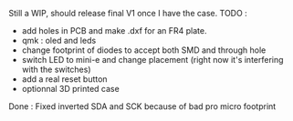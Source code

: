 Still a WIP, should release final V1 once I have the case.
TODO : 
- add holes in PCB and make .dxf for an FR4 plate.
- qmk : oled and leds
- change footprint of diodes to accept both SMD and through hole
- switch LED to mini-e and change placement (right now it's interfering with the switches)
- add a real reset button
- optionnal 3D printed case


Done : Fixed inverted SDA and SCK because of bad pro micro footprint